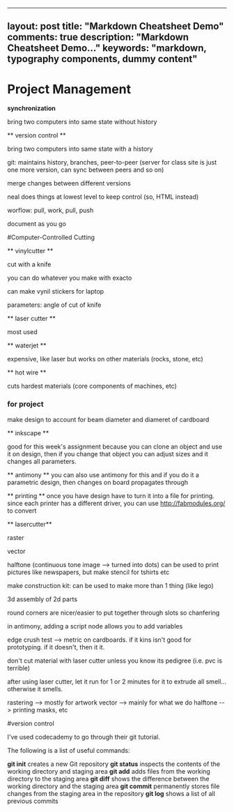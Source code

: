 
---
layout: post
title: "Markdown Cheatsheet Demo"
comments: true
description: "Markdown Cheatsheet Demo..."
keywords: "markdown, typography components, dummy content"
---

# Project Management


**synchronization**

bring two computers into same state without history

** version control **

bring two computers into same state with a history

git: maintains history, branches, peer-to-peer (server for class site is just one more version, can sync between peers and so on)

merge changes between different versions

neal does things at lowest level to keep control (so, HTML instead)

worflow: pull, work, pull, push

document as you go


#Computer-Controlled Cutting

** vinylcutter **

cut with a knife

you can do whatever you make with exacto

can make vynil stickers for laptop

parameters: angle of cut of knife

** laser cutter **

most used 

** waterjet **

expensive, like laser but works on other materials (rocks, stone, etc)

** hot wire **

cuts hardest materials (core components of machines, etc)

### for project
make design to account for beam diameter and diameret of cardboard

** inkscape **

good for this week's assignment because you can clone an object and use it on design, then if you change that object you can adjust sizes and it changes all parameters.

** antimony **
you can also use antimony for this and if you do it a parametric design, then changes on board propagates through

** printing **
once you have design have to turn it into a file for printing. since each printer has a different driver, you can use http://fabmodules.org/ to convert 

** lasercutter**

raster

vector

halftone (continuous tone image --> turned into dots) can be used to print pictures like newspapers, but make stencil for tshirts etc

make construction kit: can be used to make more than 1 thing (like lego)

3d assembly of 2d parts

round corners are nicer/easier to put together through slots so chanfering 

in antimony, adding a script node allows you to add variables

edge crush test --> metric on cardboards. if it kins isn't good for prototyping. if it doesn't, then it it.

don't cut material with laser cutter unless you know its pedigree (i.e. pvc is terrible)

after using laser cutter, let it run for 1 or 2 minutes for it to extrude all smell... otherwise it smells.


rastering --> mostly for artwork
vector --> mainly for what we do
halftone --> printing masks, etc

#version control

I've used codecademy to go through their git tutorial.

The following is a list of useful commands:

**git init** creates a new Git repository
**git status** inspects the contents of the working directory and staging area
**git add** adds files from the working directory to the staging area
**git diff** shows the difference between the working directory and the staging area
**git commit** permanently stores file changes from the staging area in the repository
**git log** shows a list of all previous commits